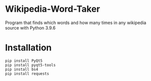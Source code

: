 # Wikipedia-Word-Taker
Program that finds which words and how many times in any wikipedia source with Python 3.9.6
# Installation
```
pip install PyQt5
pip install pyqt5-tools
pip install bs4
pip install requests
```
